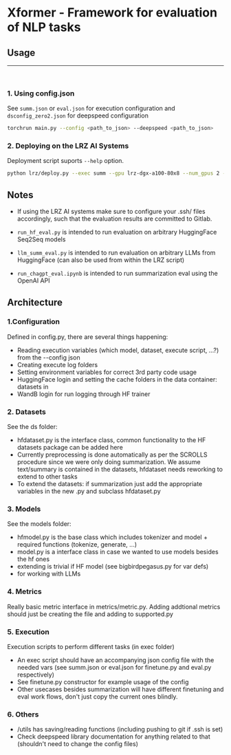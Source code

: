 # Xformer - Framework for evaluation of NLP tasks


## Usage 
---
<br>


### 1. Using config.json
 See `summ.json` or `eval.json` for execution configuration and `dsconfig_zero2.json` for deepspeed configuration
```bash
torchrun main.py --config <path_to_json> --deepspeed <path_to_json>
```


### 2. Deploying on the LRZ AI Systems
Deployment script suports `--help` option.

```bash
python lrz/deploy.py --exec summ --gpu lrz-dgx-a100-80x8 --num_gpus 2 --max_time 4000 --dsconfig 2
```




## Notes

- If using the LRZ AI systems make sure to configure your .ssh/ files accordingly, such that the evaluation results are committed to Gitlab.

- `run_hf_eval.py` is intended to run evaluation on arbitrary HuggingFace Seq2Seq models

- `llm_summ_eval.py` is intended to run evaluation on arbitrary LLMs from HuggingFace (can also be used from within the LRZ script)

- `run_chagpt_eval.ipynb` is intended to run summarization eval using the OpenAI API

## Architecture

### 1.Configuration

Defined in config.py, there are several things happening:

- Reading execution variables (which model, dataset, execute script, ...?) from the --config json
- Creating execute log folders
- Setting environment variables for correct 3rd party code usage
- HuggingFace login and setting the cache folders in the data container: datasets in 
- WandB login for run logging through HF trainer
 


### 2. Datasets


See the ds folder:

- hfdataset.py is the interface class, common functionality to the HF datasets package can be added here
- Currently preprocessing is done automatically as per the SCROLLS procedure since we were only doing summarization. We assume text/summary is contained in the datasets, hfdataset needs reworking to extend to other tasks 
- To extend the datasets: if summarization just add the appropriate variables in the new .py and subclass hfdataset.py


### 3. Models

See the models folder:
- hfmodel.py is the base class which includes tokenizer and model + required functions (tokenize, generate, ...)
- model.py is a interface class in case we wanted to use models besides the hf ones
- extending is trivial if HF model (see bigbirdpegasus.py for var defs)
- for working with LLMs 


### 4. Metrics

Really basic metric interface in metrics/metric.py. Adding addtional metrics should just be creating the file and adding to supported.py


### 5. Execution


Execution scripts to perform different tasks (in exec folder)

- An exec script should have an accompanying json config file with the needed vars (see summ.json or eval.json for finetune.py and eval.py respectively)
- See finetune.py constructor for example usage of the config
- Other usecases besides summarization will have different finetuning and eval work flows, don't just copy the current ones blindly.


### 6. Others

- /utils has saving/reading functions (including pushing to git if .ssh is set)
- Check deepspeed library documentation for anything related to that (shouldn't need to change the config files)